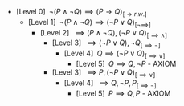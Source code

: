 - [Level 0]$\;\; \neg (P \land  \neg Q) \implies (P \to  Q) _{[\to r.w.]}$
  - [Level 1]$\;\; \neg (P \land  \neg Q) \implies (\neg P \lor  Q) _{[\neg \implies]}$
    - [Level 2]$\;\;  \implies (P \land  \neg Q), (\neg P \lor  Q) _{[\implies \land]}$
      - [Level 3]$\;\;  \implies (\neg P \lor  Q), \neg Q _{[\implies \neg]}$
        - [Level 4]$\;\; Q \implies (\neg P \lor  Q) _{[\implies \lor]}$
          - [Level 5]$\;\; Q \implies Q, \neg P$ - AXIOM
      - [Level 3]$\;\;  \implies P, (\neg P \lor  Q) _{[\implies \lor]}$
        - [Level 4]$\;\;  \implies Q, \neg P, P _{[\implies \neg]}$
          - [Level 5]$\;\; P \implies Q, P$ - AXIOM
